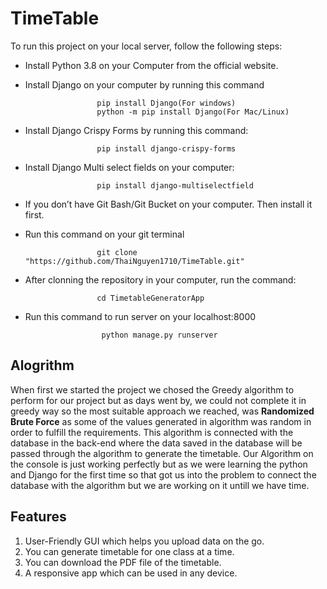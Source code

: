 # TimeTable

To run this project on your local server, follow the following steps:
* Install Python 3.8 on your Computer from the official website.
* Install Django on your computer by running this command 
                  
                      pip install Django(For windows)   
                      python -m pip install Django(For Mac/Linux)

* Install Django Crispy Forms by running this command:

                      pip install django-crispy-forms
* Install Django Multi select fields on your computer:

                      pip install django-multiselectfield
* If you don’t have Git Bash/Git Bucket on your computer. Then install it first.
* Run this command on your git terminal

                      git clone "https://github.com/ThaiNguyen1710/TimeTable.git"
* After clonning the repository in your computer, run the command:

                      cd TimetableGeneratorApp
* Run this command to run server on your localhost:8000

                       python manage.py runserver



## Alogrithm
When first we started the project we chosed the Greedy algorithm to perform for our project but as days went by, we could not complete it in greedy way so the most suitable approach we reached, was <b>Randomized Brute Force</b> as some of the values generated in algorithm was random in order to fulfill the requirements. This algorithm is connected with the database in the back-end where the data saved in the database will be passed through the algorithm to generate the timetable. Our Algorithm on the console is just working perfectly but as we were learning the python and Django for the first time so that got us into the problem to connect the database with the algorithm but we are working on it untill we have time.

## Features
1. User-Friendly GUI which helps you upload data on the go.
2. You can generate timetable for one class at a time.
3. You can download the PDF file of the timetable.
4. A responsive app which can be used in any device.


